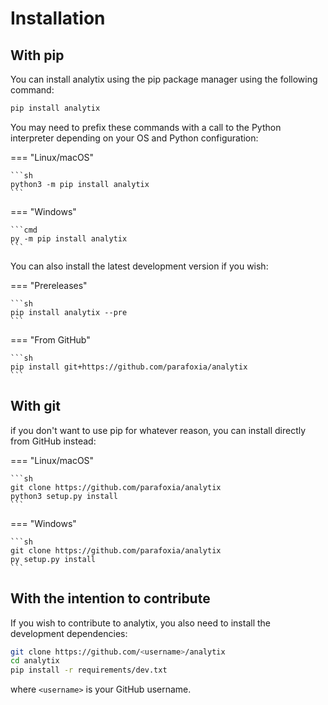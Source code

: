 # Installation

## With pip

You can install analytix using the pip package manager using the following command:

```sh
pip install analytix
```

You may need to prefix these commands with a call to the Python interpreter depending on your OS and Python configuration:

=== "Linux/macOS"

    ```sh
    python3 -m pip install analytix
    ```

=== "Windows"

    ```cmd
    py -m pip install analytix
    ```

You can also install the latest development version if you wish:

=== "Prereleases"

    ```sh
    pip install analytix --pre
    ```

=== "From GitHub"

    ```sh
    pip install git+https://github.com/parafoxia/analytix
    ```

## With git

if you don't want to use pip for whatever reason, you can install directly from GitHub instead:

=== "Linux/macOS"

    ```sh
    git clone https://github.com/parafoxia/analytix
    python3 setup.py install
    ```

=== "Windows"

    ```sh
    git clone https://github.com/parafoxia/analytix
    py setup.py install
    ```

## With the intention to contribute

If you wish to contribute to analytix, you also need to install the development dependencies:

```sh
git clone https://github.com/<username>/analytix
cd analytix
pip install -r requirements/dev.txt
```

where `<username>` is your GitHub username.
